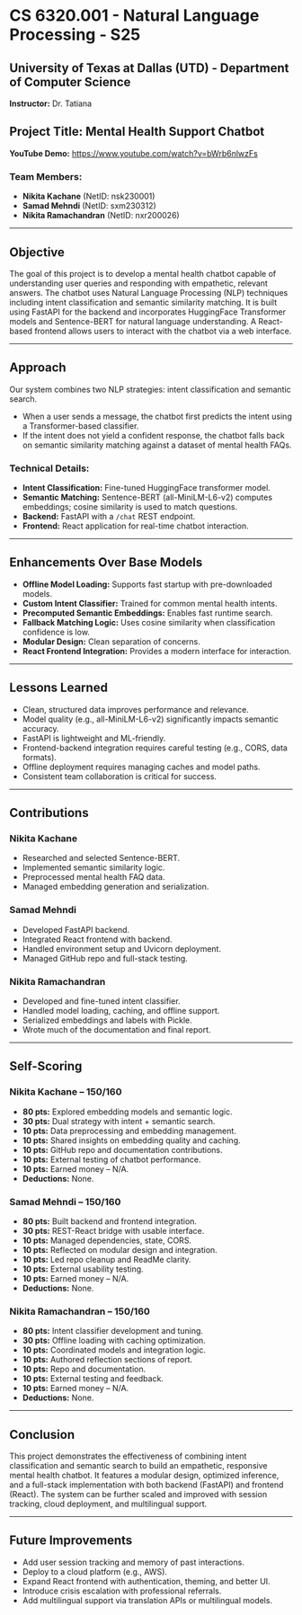 # CS 6320.001 - Natural Language Processing - S25  
## University of Texas at Dallas (UTD) - Department of Computer Science  
**Instructor:** Dr. Tatiana  

## Project Title: Mental Health Support Chatbot  

**YouTube Demo:** https://www.youtube.com/watch?v=bWrb6nlwzFs  

### Team Members:
- **Nikita Kachane** (NetID: nsk230001)
- **Samad Mehndi** (NetID: sxm230312)  
- **Nikita Ramachandran** (NetID: nxr200026)  

---

## Objective  
The goal of this project is to develop a mental health chatbot capable of understanding user queries and responding with empathetic, relevant answers. The chatbot uses Natural Language Processing (NLP) techniques including intent classification and semantic similarity matching. It is built using FastAPI for the backend and incorporates HuggingFace Transformer models and Sentence-BERT for natural language understanding. A React-based frontend allows users to interact with the chatbot via a web interface.

---

## Approach  
Our system combines two NLP strategies: intent classification and semantic search.  
- When a user sends a message, the chatbot first predicts the intent using a Transformer-based classifier.  
- If the intent does not yield a confident response, the chatbot falls back on semantic similarity matching against a dataset of mental health FAQs.

### Technical Details:
- **Intent Classification:** Fine-tuned HuggingFace transformer model.
- **Semantic Matching:** Sentence-BERT (all-MiniLM-L6-v2) computes embeddings; cosine similarity is used to match questions.
- **Backend:** FastAPI with a `/chat` REST endpoint.
- **Frontend:** React application for real-time chatbot interaction.

---

## Enhancements Over Base Models
- **Offline Model Loading:** Supports fast startup with pre-downloaded models.
- **Custom Intent Classifier:** Trained for common mental health intents.
- **Precomputed Semantic Embeddings:** Enables fast runtime search.
- **Fallback Matching Logic:** Uses cosine similarity when classification confidence is low.
- **Modular Design:** Clean separation of concerns.
- **React Frontend Integration:** Provides a modern interface for interaction.

---

## Lessons Learned
- Clean, structured data improves performance and relevance.
- Model quality (e.g., all-MiniLM-L6-v2) significantly impacts semantic accuracy.
- FastAPI is lightweight and ML-friendly.
- Frontend-backend integration requires careful testing (e.g., CORS, data formats).
- Offline deployment requires managing caches and model paths.
- Consistent team collaboration is critical for success.

---

## Contributions

### Nikita Kachane
- Researched and selected Sentence-BERT.
- Implemented semantic similarity logic.
- Preprocessed mental health FAQ data.
- Managed embedding generation and serialization.

### Samad Mehndi
- Developed FastAPI backend.
- Integrated React frontend with backend.
- Handled environment setup and Uvicorn deployment.
- Managed GitHub repo and full-stack testing.

### Nikita Ramachandran
- Developed and fine-tuned intent classifier.
- Handled model loading, caching, and offline support.
- Serialized embeddings and labels with Pickle.
- Wrote much of the documentation and final report.

---

## Self-Scoring

### Nikita Kachane – 150/160
- **80 pts:** Explored embedding models and semantic logic.  
- **30 pts:** Dual strategy with intent + semantic search.  
- **10 pts:** Data preprocessing and embedding management.  
- **10 pts:** Shared insights on embedding quality and caching.  
- **10 pts:** GitHub repo and documentation contributions.  
- **10 pts:** External testing of chatbot performance.  
- **10 pts:** Earned money – N/A.  
- **Deductions:** None.

### Samad Mehndi – 150/160
- **80 pts:** Built backend and frontend integration.  
- **30 pts:** REST-React bridge with usable interface.  
- **10 pts:** Managed dependencies, state, CORS.  
- **10 pts:** Reflected on modular design and integration.  
- **10 pts:** Led repo cleanup and ReadMe clarity.  
- **10 pts:** External usability testing.  
- **10 pts:** Earned money – N/A.  
- **Deductions:** None.

### Nikita Ramachandran – 150/160
- **80 pts:** Intent classifier development and tuning.  
- **30 pts:** Offline loading with caching optimization.  
- **10 pts:** Coordinated models and integration logic.  
- **10 pts:** Authored reflection sections of report.  
- **10 pts:** Repo and documentation.  
- **10 pts:** External testing and feedback.  
- **10 pts:** Earned money – N/A.  
- **Deductions:** None.

---

## Conclusion  
This project demonstrates the effectiveness of combining intent classification and semantic search to build an empathetic, responsive mental health chatbot. It features a modular design, optimized inference, and a full-stack implementation with both backend (FastAPI) and frontend (React). The system can be further scaled and improved with session tracking, cloud deployment, and multilingual support.

---

## Future Improvements
- Add user session tracking and memory of past interactions.  
- Deploy to a cloud platform (e.g., AWS).  
- Expand React frontend with authentication, theming, and better UI.  
- Introduce crisis escalation with professional referrals.  
- Add multilingual support via translation APIs or multilingual models.  
